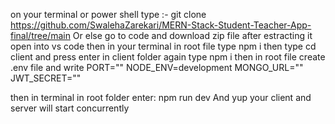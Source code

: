 on your terminal or power shell type :-  git clone https://github.com/SwalehaZarekari/MERN-Stack-Student-Teacher-App-final/tree/main
Or else go to code and download zip file after estracting it open into vs code
then in your terminal in root file type npm i 
then type cd client and press enter  in client folder again  type npm i
then in root file create .env file and write
PORT=""
NODE_ENV=development
MONGO_URL=""
JWT_SECRET=""

then in terminal in root folder enter:
npm run dev
And yup your client and server will start concurrently

